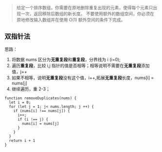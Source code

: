 > 给定一个排序数组，你需要在原地删除重复出现的元素，使得每个元素只出现一次，返回移除后数组的新长度。
> 不要使用额外的数组空间，你必须在原地修改输入数组并在使用 O(1) 额外空间的条件下完成。

## 双指针法

思路：

1. 将数据 nums 区分为**无重复段**和**重复段**，分界线为 i (i=0);
2. 遍历**重复段**，比较 i,j 指针的值是否相等；相等说明不需要在**无重复段**添加值，j++
3. 如果不相等，说明**无重复段**没有这个值，i++,拓展**无重复段**长度，nums[i] = nums[j]
4. 继续遍历，重 2-3；

```
function removeDuplicates(nums) {
  let i = 0;
  for (let j = 1; j< nums.length; j ++) {
    if (nums[i] !== nums[j]) {
      i++;
      if (i !== j) {
        nums[i] = nums[j]
      }
    }
  }
  return i + 1
}
```
